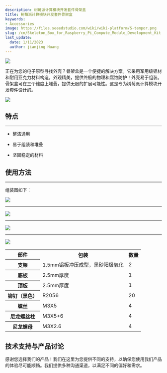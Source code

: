 ```yaml
---
description: 树莓派计算模块开发套件骨架盒
title: 树莓派计算模块开发套件骨架盒
keywords:
- Accessories
image: https://files.seeedstudio.com/wiki/wiki-platform/S-tempor.png
slug: /cn/Skeleton_Box_for_Raspberry_Pi_Compute_Module_Development_Kit
last_update:
  date: 1/11/2023
  author: jianjing Huang
---
```


![](https://files.seeedstudio.com/wiki/Skeleton_Box_for_Raspberry_Pi_Compute_Module_Development_Kit/img/Pic_2100.bmp)

正在为您的电子原型寻找外壳？骨架盒是一个便捷的解决方案。它采用军用级铝材和耐用亚克力材料构造，外观精美，提供终极的物理和腐蚀防护！外壳易于组装。骨架盒可在三个维度上堆叠，提供无限的扩展可能性。这是专为树莓派计算模块开发套件设计的。

[![](https://files.seeedstudio.com/wiki/Seeed-WiKi/docs/images/300px-Get_One_Now_Banner-ragular.png)](https://www.seeedstudio.com/Skeleton-Box-for-Raspberry-Pi-Compute-Module-p-2078.html)

## 特点

---

* 整洁通用

* 易于组装和堆叠

* 坚固稳定的材料

## 使用方法

---
组装图如下：

![](https://files.seeedstudio.com/wiki/Skeleton_Box_for_Raspberry_Pi_Compute_Module_Development_Kit/img/21011.bmp)

* * *

![](https://files.seeedstudio.com/wiki/Skeleton_Box_for_Raspberry_Pi_Compute_Module_Development_Kit/img/Pic_2102.bmp)

* * *

![](https://files.seeedstudio.com/wiki/Skeleton_Box_for_Raspberry_Pi_Compute_Module_Development_Kit/img/21031.bmp)

* * *

![](https://files.seeedstudio.com/wiki/Skeleton_Box_for_Raspberry_Pi_Compute_Module_Development_Kit/img/Pic_2104.bmp)

<table cellSpacing={0} width="80%">
  <tbody>
    <tr>
      <th scope="col">部件</th>
      <th scope="col">包装</th>
      <th scope="col">数量</th>
    </tr>
    <tr>
      <th scope="row">支架</th>
      <td>1.5mm铝板冲压成型，黑砂阳极氧化</td>
      <td>2</td>
    </tr>
    <tr>
      <th scope="row">底板</th>
      <td>2.5mm厚度</td>
      <td>1</td>
    </tr>
    <tr>
      <th scope="row">顶板</th>
      <td>2.5mm厚度</td>
      <td>1</td>
    </tr>
    <tr>
      <th scope="row">铆钉（黑色）</th>
      <td>R2056</td>
      <td>20</td>
    </tr>
    <tr>
      <th scope="row">螺丝</th>
      <td>M3X5</td>
      <td>4</td>
    </tr>
    <tr>
      <th scope="row">尼龙螺丝柱</th>
      <td>M3X5+6</td>
      <td>4</td>
    </tr>
    <tr>
      <th scope="row">尼龙螺母</th>
      <td>M3X2.6</td>
      <td>4</td>
    </tr>
  </tbody>
</table>

## 技术支持与产品讨论


感谢您选择我们的产品！我们在这里为您提供不同的支持，以确保您使用我们产品的体验尽可能顺畅。我们提供多种沟通渠道，以满足不同的偏好和需求。

<div class="button_tech_support_container">
<a href="https://forum.seeedstudio.com/" class="button_forum"></a> 
<a href="https://www.seeedstudio.com/contacts" class="button_email"></a>
</div>

<div class="button_tech_support_container">
<a href="https://discord.gg/eWkprNDMU7" class="button_discord"></a> 
<a href="https://github.com/Seeed-Studio/wiki-documents/discussions/69" class="button_discussion"></a>
</div>